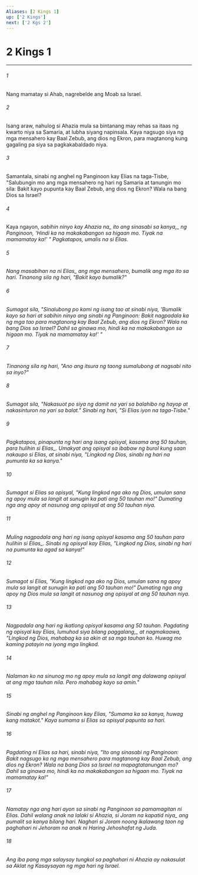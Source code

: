 ```yaml
---
Aliases: [2 Kings 1]
up: ['2 Kings']
next: ['2 Kgs 2']
---
```

# 2 Kings 1

***






















###### 1 










Nang mamatay si Ahab, nagrebelde ang Moab sa Israel. 





















###### 2 










Isang araw, nahulog si Ahazia mula sa bintanang may rehas sa itaas ng kwarto niya sa Samaria, at lubha siyang napinsala. Kaya nagsugo siya ng mga mensahero kay Baal Zebub, ang dios ng Ekron, para magtanong kung gagaling pa siya sa pagkakabaldado niya. 





















###### 3 










Samantala, sinabi ng anghel ng Panginoon kay Elias na taga-Tisbe, "Salubungin mo ang mga mensahero ng hari ng Samaria at tanungin mo sila: Bakit kayo pupunta kay Baal Zebub, ang dios ng Ekron? Wala na bang Dios sa Israel? 





















###### 4 










Kaya ngayon, <i class="trans-change">sabihin ninyo kay Ahazia na_ ito ang sinasabi <i class="trans-change">sa kanya,_ ng Panginoon, 'Hindi ka na makakabangon sa higaan mo. Tiyak na mamamatay ka!' " Pagkatapos, umalis na si Elias. 





















###### 5 










<i class="trans-change">Nang masabihan na ni Elias_ ang mga mensahero, bumalik ang mga ito sa hari. Tinanong sila ng hari, "Bakit kayo bumalik?" 





















###### 6 










Sumagot sila, "Sinalubong po kami ng isang tao at sinabi niya, 'Bumalik kayo sa hari at sabihin ninyo ang sinabi ng Panginoon: Bakit nagpadala ka ng mga tao para magtanong kay Baal Zebub, ang dios ng Ekron? Wala na bang Dios sa Israel? Dahil sa ginawa mo, hindi ka na makakabangon sa higaan mo. Tiyak na mamamatay ka!' " 





















###### 7 










Tinanong sila ng hari, "Ano ang itsura ng taong sumalubong at nagsabi nito sa inyo?" 





















###### 8 










Sumagot sila, "Nakasuot po siya ng damit na yari sa balahibo ng hayop at nakasinturon na yari sa balat." Sinabi ng hari, "Si Elias iyon na taga-Tisbe." 





















###### 9 










Pagkatapos, pinapunta ng hari ang isang opisyal, kasama ang 50 tauhan, <i class="trans-change">para hulihin si Elias_. Umakyat ang opisyal sa ibabaw ng burol kung saan nakaupo si Elias, at sinabi niya, "Lingkod ng Dios, sinabi ng hari na pumunta ka sa kanya." 





















###### 10 










Sumagot si Elias sa opisyal, "Kung lingkod nga ako ng Dios, umulan sana ng apoy mula sa langit at sunugin ka pati ang 50 tauhan mo!" Dumating nga ang apoy at nasunog ang opisyal at ang 50 tauhan niya. 





















###### 11 










Muling nagpadala ang hari ng isang opisyal kasama ang 50 tauhan <i class="trans-change">para hulihin si Elias_. Sinabi ng opisyal kay Elias, "Lingkod ng Dios, sinabi ng hari na pumunta ka agad sa kanya!" 





















###### 12 










Sumagot si Elias, "Kung lingkod nga ako ng Dios, umulan sana ng apoy mula sa langit at sunugin ka pati ang 50 tauhan mo!" Dumating nga ang apoy ng Dios mula sa langit at nasunog ang opisyal at ang 50 tauhan niya. 





















###### 13 










Nagpadala ang hari ng ikatlong opisyal kasama ang 50 tauhan. Pagdating ng opisyal kay Elias, lumuhod siya <i class="trans-change">bilang paggalang,_ at nagmakaawa, "Lingkod ng Dios, mahabag ka sa akin at sa mga tauhan ko. Huwag mo kaming patayin na iyong mga lingkod. 





















###### 14 










Nalaman ko na sinunog mo ng apoy mula sa langit ang dalawang opisyal at ang mga tauhan nila. Pero mahabag kayo sa amin." 





















###### 15 










Sinabi ng anghel ng Panginoon kay Elias, "Sumama ka sa kanya, huwag kang matakot." Kaya sumama si Elias sa opisyal papunta sa hari. 





















###### 16 










Pagdating ni Elias sa hari, sinabi niya, "Ito ang sinasabi ng Panginoon: Bakit nagsugo ka ng mga mensahero para magtanong kay Baal Zebub, ang dios ng Ekron? Wala na bang Dios sa Israel na mapagtatanungan mo? Dahil sa ginawa mo, hindi ka na makakabangon sa higaan mo. Tiyak na mamamatay ka!" 





















###### 17 










Namatay nga ang hari ayon sa sinabi ng Panginoon sa pamamagitan ni Elias. Dahil walang anak na lalaki si Ahazia, si Joram <i class="trans-change">na kapatid niya_ ang pumalit sa kanya bilang hari. Naghari si Joram noong ikalawang taon ng paghahari ni Jehoram na anak ni Haring Jehoshafat ng Juda. 





















###### 18 










Ang iba pang mga salaysay tungkol sa paghahari ni Ahazia ay nakasulat sa Aklat ng Kasaysayan ng mga hari ng Israel.
